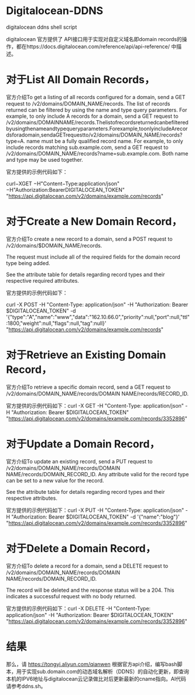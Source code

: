 # Digitalocean-DDNS
digitalocean ddns shell script




digitalocean 官方提供了 API接口用于实现对自定义域名即domain records的操作，都在https://docs.digitalocean.com/reference/api/api-reference/ 中描述。

# 对于List All Domain Records，

官方介绍To get a listing of all records configured for a domain, send a GET request to /v2/domains/DOMAIN_NAME/records. The list of records returned can be filtered by using the name and type query parameters. For example, to only include A records for a domain, send a GET request to /v2/domains/DOMAINNAME/records.Thelistofrecordsreturnedcanbefilteredbyusingthenameandtypequeryparameters.Forexample,toonlyincludeArecordsforadomain,sendaGETrequestto/v2/domains/DOMAIN_NAME/records?type=A. name must be a fully qualified record name. For example, to only include records matching sub.example.com, send a GET request to /v2/domains/DOMAIN_NAME/records?name=sub.example.com. Both name and type may be used together. 

官方提供的示例代码如下：

curl−XGET −H"Content−Type:application/json" −H"Authorization:BearerDIGITALOCEAN_TOKEN" "https://api.digitalocean.com/v2/domains/example.com/records"

# 对于Create a New Domain Record，

官方介绍To create a new record to a domain, send a POST request to /v2/domains/$DOMAIN_NAME/records.

The request must include all of the required fields for the domain record type being added.

See the attribute table for details regarding record types and their respective required attributes.

官方提供的示例代码如下：

curl -X POST
-H "Content-Type: application/json"
-H "Authorization: Bearer $DIGITALOCEAN_TOKEN"
-d '{"type":"A","name":"www","data":"162.10.66.0","priority":null,"port":null,"ttl":1800,"weight":null,"flags":null,"tag":null}'
"https://api.digitalocean.com/v2/domains/example.com/records"

# 对于Retrieve an Existing Domain Record，

官方介绍To retrieve a specific domain record, send a GET request to /v2/domains/DOMAIN_NAME/records/DOMAIN 
NAME/records/RECORD_ID.

官方提供的示例代码如下：curl -X GET
-H "Content-Type: application/json"
-H "Authorization: Bearer $DIGITALOCEAN_TOKEN"
"https://api.digitalocean.com/v2/domains/example.com/records/3352896"

# 对于Update a Domain Record，

官方介绍To update an existing record, send a PUT request to /v2/domains/DOMAIN_NAME/records/DOMAIN 
NAME/records/DOMAIN_RECORD_ID. Any attribute valid for the record type can be set to a new value for the record.

See the attribute table for details regarding record types and their respective attributes.

官方提供的示例代码如下：curl -X PUT
-H "Content-Type: application/json"
-H "Authorization: Bearer $DIGITALOCEAN_TOKEN"
-d '{"name":"blog"}'
"https://api.digitalocean.com/v2/domains/example.com/records/3352896"

# 对于Delete a Domain Record，

官方介绍To delete a record for a domain, send a DELETE request to /v2/domains/DOMAIN_NAME/records/DOMAIN 
NAME/records/DOMAIN_RECORD_ID.

The record will be deleted and the response status will be a 204. This indicates a successful request with no body returned.

官方提供的示例代码如下：curl -X DELETE
-H "Content-Type: application/json"
-H "Authorization: Bearer $DIGITALOCEAN_TOKEN"
"https://api.digitalocean.com/v2/domains/example.com/records/3352896"

# 结果
那么，请   https://tongyi.aliyun.com/qianwen  根据官方api介绍，编写bash脚本，用于实现sub.domain.com的动态域名解析（DDNS）的自动化更新，即查询本机的IPV6地址与digitalocean云记录做比对后更新最新的cname指向。AI代码请参考ddns.sh。
